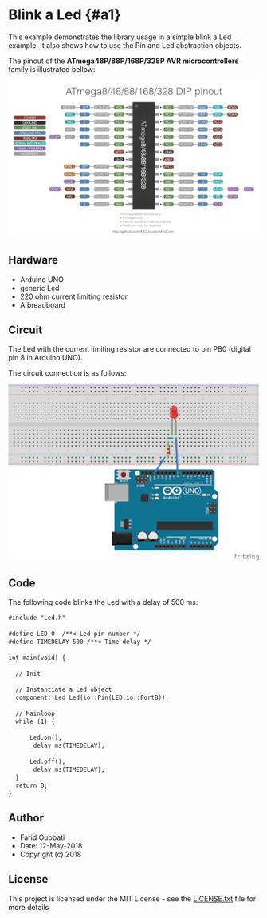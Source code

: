 # Blink a Led {#a1}

This example demonstrates the library usage in a simple blink a Led example. 
It also shows how to use the Pin and Led abstraction objects. 

The pinout of the **ATmega48P/88P/168P/328P AVR microcontrollers** family is illustrated bellow:

![Pinout of ATmega48P/88P/168P/328P AVR microcontrollers family](pics/pinout.png)

## Hardware

* Arduino UNO
* generic Led
* 220 ohm current limiting resistor
* A breadboard

## Circuit

The Led with the current limiting resistor are connected to pin PB0 (digital pin 8 in Arduino UNO).

The circuit connection is as follows:

![Circuit diagram](pics/blink_led.png)


## Code

The following code blinks the Led with a delay of 500 ms:


```
#include "Led.h"

#define LED 0  /**< Led pin number */
#define TIMEDELAY 500 /**< Time delay */

int main(void) {

  // Init

  // Instantiate a Led object
  component::Led Led(io::Pin(LED,io::PortB));

  // Mainloop
  while (1) {

      Led.on();
      _delay_ms(TIMEDELAY);

      Led.off();
      _delay_ms(TIMEDELAY);
  }
  return 0;
}
```

## Author

* Farid Oubbati
* Date: 12-May-2018
* Copyright (c) 2018

## License

This project is licensed under the MIT License - see the [LICENSE.txt](LICENSE.txt) file for more details
